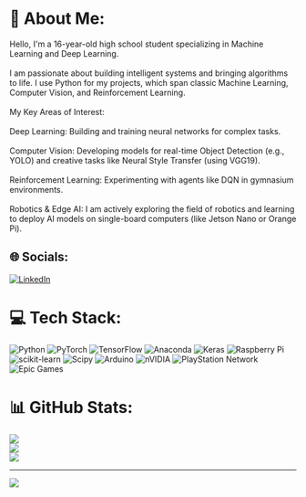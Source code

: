 # 💫 About Me:
Hello, I'm a 16-year-old high school student specializing in Machine Learning and Deep Learning.<br><br>I am passionate about building intelligent systems and bringing algorithms to life. I use Python for my projects, which span classic Machine Learning, Computer Vision, and Reinforcement Learning.<br><br>My Key Areas of Interest:<br><br>Deep Learning: Building and training neural networks for complex tasks.<br><br>Computer Vision: Developing models for real-time Object Detection (e.g., YOLO) and creative tasks like Neural Style Transfer (using VGG19).<br><br>Reinforcement Learning: Experimenting with agents like DQN in gymnasium environments.<br><br>Robotics & Edge AI: I am actively exploring the field of robotics and learning to deploy AI models on single-board computers (like Jetson Nano or Orange Pi).


## 🌐 Socials:
[![LinkedIn](https://img.shields.io/badge/LinkedIn-%230077B5.svg?logo=linkedin&logoColor=white)](https://linkedin.com/in/gag-grigyan-9130b4388) 

# 💻 Tech Stack:
![Python](https://img.shields.io/badge/python-3670A0?style=for-the-badge&logo=python&logoColor=ffdd54) ![PyTorch](https://img.shields.io/badge/PyTorch-%23EE4C2C.svg?style=for-the-badge&logo=PyTorch&logoColor=white) ![TensorFlow](https://img.shields.io/badge/TensorFlow-%23FF6F00.svg?style=for-the-badge&logo=TensorFlow&logoColor=white) ![Anaconda](https://img.shields.io/badge/Anaconda-%2344A833.svg?style=for-the-badge&logo=anaconda&logoColor=white) ![Keras](https://img.shields.io/badge/Keras-%23D00000.svg?style=for-the-badge&logo=Keras&logoColor=white) ![Raspberry Pi](https://img.shields.io/badge/-Raspberry_Pi-C51A4A?style=for-the-badge&logo=Raspberry-Pi) ![scikit-learn](https://img.shields.io/badge/scikit--learn-%23F7931E.svg?style=for-the-badge&logo=scikit-learn&logoColor=white) ![Scipy](https://img.shields.io/badge/SciPy-%230C55A5.svg?style=for-the-badge&logo=scipy&logoColor=%white) ![Arduino](https://img.shields.io/badge/-Arduino-00979D?style=for-the-badge&logo=Arduino&logoColor=white) ![nVIDIA](https://img.shields.io/badge/nVIDIA-%2376B900.svg?style=for-the-badge&logo=nVIDIA&logoColor=white) ![PlayStation Network](https://img.shields.io/badge/PSN-%230070D1.svg?style=for-the-badge&logo=Playstation&logoColor=white) ![Epic Games](https://img.shields.io/badge/epicgames-%23313131.svg?style=for-the-badge&logo=epicgames&logoColor=white)
# 📊 GitHub Stats:
![](https://github-readme-stats.vercel.app/api?username=Grigyan&theme=dark&hide_border=false&include_all_commits=false&count_private=false)<br/>
![](https://nirzak-streak-stats.vercel.app/?user=Grigyan&theme=dark&hide_border=false)<br/>
![](https://github-readme-stats.vercel.app/api/top-langs/?username=Grigyan&theme=dark&hide_border=false&include_all_commits=false&count_private=false&layout=compact)

---
[![](https://visitcount.itsvg.in/api?id=Grigyan&icon=0&color=0)](https://visitcount.itsvg.in)

<!-- Proudly created with GPRM ( https://gprm.itsvg.in ) -->

